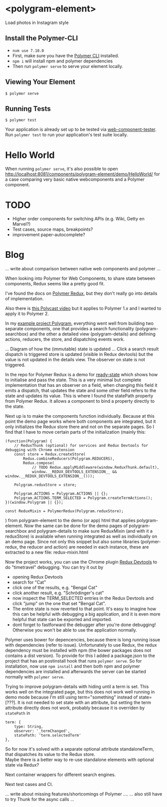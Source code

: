 # \<polygram-element\>

Load photos in Instagram style

## Install the Polymer-CLI

* `nvm use 7.10.0`
* First, make sure you have the [Polymer CLI](https://www.npmjs.com/package/polymer-cli) installed.
* `npm i` will install npm and polymer dependencies
* Then run `polymer serve` to serve your element locally.

## Viewing Your Element

```
$ polymer serve
```

## Running Tests

```
$ polymer test
```

Your application is already set up to be tested via [web-component-tester](https://github.com/Polymer/web-component-tester). Run `polymer test` to run your application's test suite locally.

# Hello World

When running `polymer serve`, it's also possible to open [http://localhost:8081/components/polygram-element/demo/HelloWorld/](http://localhost:8081/components/polygram-element/demo/HelloWorld/) for a case comparing very basic
native webcomponents and a Polymer component. 


# TODO

* Higher order components for switching APIs (e.g. Wiki, Getty en Marvel?)
* Test cases, source maps, breakpoints?
* improvement paper-autocomplete?


# Blog

... write about comparison between native web components and polymer ...

When looking into Polymer for Web Components, to share state between components, Redux seems like a pretty good fit.

I've found the docs on [Polymer Redux](https://tur-nr.github.io/polymer-redux/docs), but they don't really go into
details of implementation.

Also there is [this Polycast video](https://youtu.be/PahsgJn0sgU) but it applies to Polymer 1.x and I wanted
to apply it to Polymer 2.

In my [example project Polygram](https://github.com/mdvanes/polygram), everything went well from building two
  separate components, one that provides a search functionality (polygram-searchbox) and the other a detailed view (polygram-details)
  and defining actions, reducers, the store, and dispatching events work.
  
  
... Diagram of how the (immutable) state is updated ...
Click a search result
dispatch is triggered
store is updated (visible in Redux devtools)
but the value is not updated in the details view. The observer on state is not triggered.
  
In the repo for Polymer Redux is a demo for [ready-state](https://github.com/tur-nr/polymer-redux/blob/master/demo/ready-state.html)
 which shows how to initialise and pass the state. This is a very minimal but complete implementation
 that has an observer on a field, when changing this field it emits a dispatch, that updates the state
 and some other field refers to the state and updates its value. This is where I found the 
 statePath property from Polymer Redux. It allows a component to bind a property directly to the state.
 
Next up is to make the components function individually. Because at this point the demo page works where
both components are integrated, but it only initializes the Redux store there and not on the separate pages.
So I find that I have to move certain parts of the initialization (mainly this:
```
(function(Polygram) {
    // ReduxThunk (optional) for services and Redux Devtools for debugging with Chrome extension
    const store = Redux.createStore(
        Redux.combineReducers(Polygram.REDUCERS),
        Redux.compose(
            // TODO Redux.applyMiddleware(window.ReduxThunk.default),
            window.__REDUX_DEVTOOLS_EXTENSION__ && window.__REDUX_DEVTOOLS_EXTENSION__()));

    Polygram.reduxStore = store;

    Polygram.ACTIONS = Polygram.ACTIONS || {};
    Polygram.ACTIONS.TERM_SELECTED = Polygram.createTermActions();
})(window.Polygram || {});

const ReduxMixin = PolymerRedux(Polygram.reduxStore);
```
)
from polygram-element to the demo (or app) html that applies polygram-element. Now the same can be done for the
demo pages of polygram-searchbox and polygram-details to make sure ReduxMixin (and with it a reduxStore) is 
available when running integrated as well as individually on an demo page. 
Since not only this snippet but also some libraries (polymer-redux, the reducer and action) are needed in each 
instance, these are extracted to a new file: redux-mixin.html

Now the project works, you can use the Chrome plugin [Redux Devtools](https://chrome.google.com/webstore/detail/redux-devtools/lmhkpmbekcpmknklioeibfkpmmfibljd?hl=en) to do "timetravel" debugging.
You can try it out by 
* opening Redux Devtools
* search for "Cat"
* click one of the results, e.g. "Bengal Cat"
* click another result, e.g. "Schrödinger's cat"
* now inspect the TERM_SELECTED entries in the Redux Devtools and click "jump" on the one that set "Bengal Cat".
* The entire state is now reverted to that point. It's easy to imagine how this can be helpful with debugging
 a big application, and it is even more helpful that state can be exported and imported.
* dont forget to fastforward the debugger after you're done debugging! Otherwise you won't be able to use the application normally.

Polymer uses bower for depencencies, because there is long running issue with dependencies {refer to issue}.
Unfortunately to use Redux, the redux dependency must be installed with npm (the bower packages does not contains a dist version).
To provide for this I added a package.json to the project that has an postinstall hook that runs ```polymer serve```.
So for installation, now use ```npm install``` and then both npm and polymer dependencies are installed
and afterwards the server can be started normally with ```polymer serve```.

Trying to improve polygram-details with hiding until a term is set.
This works well on the integrated page,
but this does not work well running in demo mode because I'm still
using term="something" instead of state=[???]. It is not needed to set
state with an attribute, but setting the term attribute directly does not work,
probably because it is overriden by `statePath` in

```
term: {
    type: String,
    observer: '_termChanged',
    statePath: 'term.selectedTerm'
},

```
                    
So for now it's solved with a separate optional attribute standaloneTerm, that 
dispatches its value to the Redux store.  
Maybe there is a better way to re-use standalone elements with optional state via Redux?

Next container wrappers for different search engines.

Next test cases and CI.
 


... write about missing features/shortcomings of Polymer ....
... also still have to try Thunk for the async calls ...
